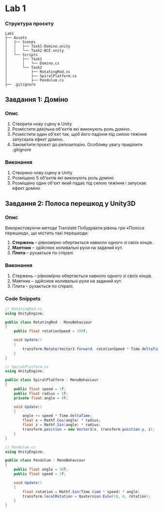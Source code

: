 # Lab 1
### Структура проєкту
```
Lab1
├── Assets
│   ├── Scenes
│   │   ├── Task1-Domino.unity
│   │   └── Task2-BCE.unity
│   └── Scripts
│       ├── Task1
│       │   └── Domino.cs
│       └── Task2
│           ├── RotatingRod.cs
│           ├── SpiralPlatform.cs
│           ├── Pendulum.cs
├── .gitignore
```

## Завдання 1: Доміно

### Опис
1. Створити нову сцену в Unity
2. Розмістити декілька об'єктів які виконують роль доміно.
3. Розмістити один об'єкт так, щоб його падіння під силою тяжіння запускала ефект доміно.
4. Закомітити проєкт до репозиторію. Особливу увагу приділити .gitignore

### Виконання
1. Створено нову сцену в Unity
2. Розміщено 5 об'єктів які виконують роль доміно
3. Розміщено один об'єкт який падає під силою тяжіння і запускає ефект доміно

## Завдання 2: Полоса перешкод у Unity3D

### Опис
Використовуючи методи Translate Побудувати рівень гри «Полоса перешкод», що містить такі перешкоди:
1. **Стержень** – рівномірно обертається навколо одного зі своїх кінців.
2. **Маятник** – здійснює коливальні рухи на заданий кут.
3. **Плита** – рухається по спіралі.

### Виконання
1. Стержень – рівномірно обертається навколо одного зі своїх кінців.
2. Маятник – здійснює коливальні рухи на заданий кут.
3. Плита – рухається по спіралі.

### Code Snippets
```csharp
// RotatingRod.cs
using UnityEngine;

public class RotatingRod : MonoBehaviour
{
    public float rotationSpeed = 100f;

    void Update()
    {
        transform.Rotate(Vector3.forward, rotationSpeed * Time.deltaTime);
    }
}
```

```csharp
// SpiralPlatform.cs
using UnityEngine;

public class SpiralPlatform : MonoBehaviour
{
    public float speed = 1f;
    public float radius = 5f;
    private float angle = 0f;

    void Update()
    {
        angle += speed * Time.deltaTime;
        float x = Mathf.Cos(angle) * radius;
        float z = Mathf.Sin(angle) * radius;
        transform.position = new Vector3(x, transform.position.y, z);
    }
}
```

```csharp
// Pendulum.cs
using UnityEngine;

public class Pendulum : MonoBehaviour
{
    public float angle = 30f;
    public float speed = 2f;

    void Update()
    {
        float rotation = Mathf.Sin(Time.time * speed) * angle;
        transform.localRotation = Quaternion.Euler(0, 0, rotation);
    }
}
```
